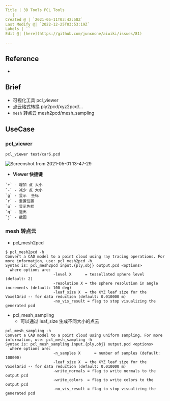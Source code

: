 ```yaml
---
Title | 3D Tools PCL Tools
-- | --
Created @ | `2021-05-11T03:42:58Z`
Last Modify @| `2022-12-25T03:53:19Z`
Labels | ``
Edit @| [here](https://github.com/junxnone/aiwiki/issues/81)

---
```

## Reference
- []()

## Brief
- 可视化工具 pcl_viewer
- 点云格式转换 ply2pcd/xyz2pcd/...
- `mesh` 转点云 mesh2pcd/mesh_sampling


## UseCase
### pcl_viewer


```
pcl_viewer test/car6.pcd
```
![Screenshot from 2021-05-01 13-47-29](https://user-images.githubusercontent.com/2216970/116772798-e25b3d00-aa83-11eb-93ae-add46cb6a782.png)
- **Viewer 快捷键**
```
`+` - 增加 点 大小
`-` - 减少 点 大小
`g` - 显示  坐标
`r` - 重置位置
`u` - 显示色栏
`q` - 退出
`j` - 截图
```

### mesh 转点云
- pcl_mesh2pcd 

```
$ pcl_mesh2pcd -h
Convert a CAD model to a point cloud using ray tracing operations. For more information, use: pcl_mesh2pcd -h
Syntax is: pcl_mesh2pcd input.{ply,obj} output.pcd <options>
  where options are:
                     -level X      = tessellated sphere level (default: 2)
                     -resolution X = the sphere resolution in angle increments (default: 100 deg)
                     -leaf_size X  = the XYZ leaf size for the VoxelGrid -- for data reduction (default: 0.010000 m)
                     -no_vis_result = flag to stop visualizing the generated pcd
```
- pcl_mesh_sampling 
  - 可以通过 leaf_size 生成不同大小的点云

```
pcl_mesh_sampling -h
Convert a CAD model to a point cloud using uniform sampling. For more information, use: pcl_mesh_sampling -h
Syntax is: pcl_mesh_sampling input.{ply,obj} output.pcd <options>
  where options are:
                     -n_samples X      = number of samples (default: 100000)
                     -leaf_size X  = the XYZ leaf size for the VoxelGrid -- for data reduction (default: 0.010000 m)
                     -write_normals = flag to write normals to the output pcd
                     -write_colors  = flag to write colors to the output pcd
                     -no_vis_result = flag to stop visualizing the generated pcd
```

